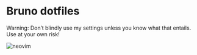# Bruno dotfiles

Warning: Don’t blindly use my settings unless you know what that entails. Use at your own risk!



![neovim](https://github.com/burno-lima/dotfiles/assets/80166382/42fab218-5fe2-439b-8894-adf040bc0bf5)

